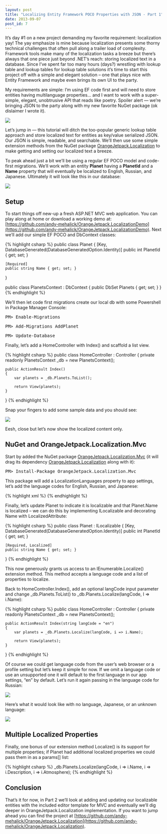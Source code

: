 ```yaml
---
layout: post
title: "Localizing Entity Framework POCO Properties with JSON - Part 1"
date: 2013-09-07
post_id: 7
---
```


It’s day #1 on a new project demanding my favorite requirement: localization yay! The yay emphasize is mine because localization presents some thorny technical challenges that often pull along a trailer load of complexity. Framework tools make many of the localization tasks a breeze but there’s always that one piece just beyond .NET’s reach: storing localized text in a database. Since I’ve spent far too many hours (days?) wrestling with lookup table and lookup tables for lookup table solutions it’s time to start this project off with a simple and elegant solution – one that plays nice with Entity Framework and maybe even brings its own UI to the party.

My requirements are simple: I’m using EF code first and will need to store entities having multilanguage properties... and I want to work with a super-simple, elegant, unobtrusive API that reads like poetry. Spoiler alert — we’re bringing JSON to the party along with my new favorite NuGet package (ok dislaimer I wrote it).

![](https://andy.azureedge.net/blog/localized-property-636217948871506770.jpg)

Let’s jump in — this tutorial will ditch the too-popular generic lookup table approach and store localized text for entities as key/value serialized JSON. Our JSON is simple, readable, and searchable. We’ll then use some simple extension methods from the NuGet package [OrangeJetpack.Localization](https://www.nuget.org/packages/OrangeJetpack.Localization) to make getting and setting our localized text a breeze.

To peak ahead just a bit we’ll be using a regular EF POCO model and code-first migrations. We’ll work with an entity **Planet** having a **PlanetId** and a **Name** property that will eventually be localized to English, Russian, and Japanese. Ultimately it will look like this in our database:

![](https://andy.azureedge.net/blog/8-28-2013-8-54-38-pm-636217948862861091.png)

## Setup

To start things off new-up a fresh ASP.NET MVC web application. You can play along at home or download a working demo at: [https://github.com/andy-mehalick/OrangeJetpack.LocalizationDemo](https://github.com/andy-mehalick/OrangeJetpack.LocalizationDemo). Next we’ll add our simple EF POCO and DbContext classes:

{% highlight csharp %}
public class Planet
{
    [Key, DatabaseGenerated(DatabaseGeneratedOption.Identity)]
    public int PlanetId { get; set; }

    [Required]
    public string Name { get; set; }
}

public class PlanetsContext : DbContext
{
    public DbSet<planet> Planets { get; set; }
}
{% endhighlight %}

We’ll then let code first migrations create our local db with some Powershell in Package Manager Console:

<pre class="cmd">PM> Enable-Migrations</pre>

<pre class="cmd">PM> Add-Migrations AddPlanet</pre>

<pre class="cmd">PM> Update-Database</pre>

Finally, let’s add a HomeController with Index() and scaffold a list view.

{% highlight csharp %}
public class HomeController : Controller
{
    private readonly PlanetsContext _db = new PlanetsContext();

    public ActionResult Index()
    {
        var planets = _db.Planets.ToList();

        return View(planets);
    }
}
{% endhighlight %}

Snap your fingers to add some sample data and you should see:

![](https://andy.azureedge.net/blog/8-28-2013-7-36-35-pm-636217948851575515.png)

Eesh, close but let’s now show the localized content only.

## NuGet and OrangeJetpack.Localization.Mvc

Start by added the NuGet package [OrangeJetpack.Localization.Mvc](https://www.nuget.org/packages/OrangeJetpack.Localization.Mvc) (it will drag its dependency [OrangeJetpack.Localization](https://www.nuget.org/packages/OrangeJetpack.Localization) along with it):

<pre class="cmd">PM> Install-Package OrangeJetpack.Localization.Mvc</pre>

This package will add a LocalizationLanguages property to app settings, let’s add the language codes for English, Russian, and Japanese:

{% highlight xml %}
<configuration>
    <appSettings>
        <add key="LocalizationLanguages" value="en,ru,ja" />
    </appSettings>
</configuration>
{% endhighlight %}

Finally, let’s update Planet to indicate it is localizable and that Planet.Name is localized – we can do this by implementing ILocalizable and decorating Name with LocalizedAttribute:

{% highlight csharp %}
public class Planet : ILocalizable
{
    [Key, DatabaseGenerated(DatabaseGeneratedOption.Identity)]
    public int PlanetId { get; set; }

    [Required, Localized]
    public string Name { get; set; }
}
{% endhighlight %}

This now generously grants us access to an IEnumerable<ILocalizeable>.Localize() extension method. This method accepts a language code and a list of properties to localize.

Back to HomeController.Index(), add an optional langCode input parameter and change _db.Planets.ToList() to _db.Planets.Localize(langCode, I => i.Name):

{% highlight csharp %}
public class HomeController : Controller
{
    private readonly PlanetsContext _db = new PlanetsContext();

    public ActionResult Index(string langCode = "en")
    {
        var planets = _db.Planets.Localize(langCode, i => i.Name);

        return View(planets);
    }
}
{% endhighlight %}

Of course we could get language code from the user’s web browser or a profile setting but let’s keep it simple for now. If we omit a language code or use an unsupported one it will default to the first language in our app settings, “en” by default. Let’s run it again passing in the language code for Russian:

![](https://andy.azureedge.net/blog/8-28-2013-7-59-35-pm-636217948858550811.png)

Here’s what it would look like with no language, Japanese, or an unknown language:

![](https://andy.azureedge.net/blog/8-28-2013-8-54-38-pm-636217948862861091.png)

## Multiple Localized Properties

Finally, one bonus of our extension method Localize() is its support for multiple properties; if Planet had additional localized properties we could pass them in as a params[] list:

{% highlight csharp %}
_db.Planets.Localize(langCode, i => i.Name, i => i.Description, i => i.Atmosphere);
{% endhighlight %}

## Conclusion

That’s it for now, in Part 2 we’ll look at adding and updating our localizable entities with the included editor template for MVC and eventually we’ll dig deeper in OrangeJetpack.Localization implementation. If you want to jump ahead you can find the project at [https://github.com/andy-mehalick/OrangeJetpack.Localization](https://github.com/andy-mehalick/OrangeJetpack.Localization).